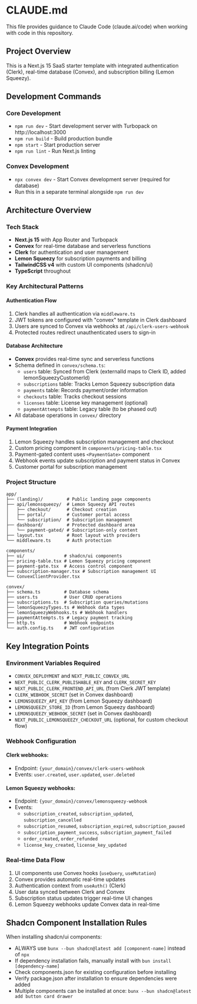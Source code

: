 # CLAUDE.md

This file provides guidance to Claude Code (claude.ai/code) when working with code in this repository.

## Project Overview
This is a Next.js 15 SaaS starter template with integrated authentication (Clerk), real-time database (Convex), and subscription billing (Lemon Squeezy).

## Development Commands

### Core Development
- `npm run dev` - Start development server with Turbopack on http://localhost:3000
- `npm run build` - Build production bundle
- `npm start` - Start production server
- `npm run lint` - Run Next.js linting

### Convex Development
- `npx convex dev` - Start Convex development server (required for database)
- Run this in a separate terminal alongside `npm run dev`

## Architecture Overview

### Tech Stack
- **Next.js 15** with App Router and Turbopack
- **Convex** for real-time database and serverless functions
- **Clerk** for authentication and user management
- **Lemon Squeezy** for subscription payments and billing
- **TailwindCSS v4** with custom UI components (shadcn/ui)
- **TypeScript** throughout

### Key Architectural Patterns

#### Authentication Flow
1. Clerk handles all authentication via `middleware.ts`
2. JWT tokens are configured with "convex" template in Clerk dashboard
3. Users are synced to Convex via webhooks at `/api/clerk-users-webhook`
4. Protected routes redirect unauthenticated users to sign-in

#### Database Architecture
- **Convex** provides real-time sync and serverless functions
- Schema defined in `convex/schema.ts`:
  - `users` table: Synced from Clerk (externalId maps to Clerk ID, added lemonSqueezyCustomerId)
  - `subscriptions` table: Tracks Lemon Squeezy subscription data
  - `payments` table: Records payment/order information
  - `checkouts` table: Tracks checkout sessions
  - `licenses` table: License key management (optional)
  - `paymentAttempts` table: Legacy table (to be phased out)
- All database operations in `convex/` directory

#### Payment Integration
1. Lemon Squeezy handles subscription management and checkout
2. Custom pricing component in `components/pricing-table.tsx`
3. Payment-gated content uses `<PaymentGate>` component
4. Webhook events update subscription and payment status in Convex
5. Customer portal for subscription management

### Project Structure
```
app/
├── (landing)/         # Public landing page components
├── api/lemonsqueezy/  # Lemon Squeezy API routes
│   ├── checkout/      # Checkout creation
│   ├── portal/        # Customer portal access
│   └── subscription/  # Subscription management
├── dashboard/         # Protected dashboard area
│   └── payment-gated/ # Subscription-only content
├── layout.tsx         # Root layout with providers
└── middleware.ts      # Auth protection

components/
├── ui/               # shadcn/ui components
├── pricing-table.tsx # Lemon Squeezy pricing component
├── payment-gate.tsx  # Access control component
├── subscription-manager.tsx # Subscription management UI
└── ConvexClientProvider.tsx

convex/
├── schema.ts         # Database schema
├── users.ts          # User CRUD operations
├── subscriptions.ts  # Subscription queries/mutations
├── lemonSqueezyTypes.ts # Webhook data types
├── lemonSqueezyWebhooks.ts # Webhook handlers
├── paymentAttempts.ts # Legacy payment tracking
├── http.ts           # Webhook endpoints
└── auth.config.ts    # JWT configuration
```

## Key Integration Points

### Environment Variables Required
- `CONVEX_DEPLOYMENT` and `NEXT_PUBLIC_CONVEX_URL`
- `NEXT_PUBLIC_CLERK_PUBLISHABLE_KEY` and `CLERK_SECRET_KEY`
- `NEXT_PUBLIC_CLERK_FRONTEND_API_URL` (from Clerk JWT template)
- `CLERK_WEBHOOK_SECRET` (set in Convex dashboard)
- `LEMONSQUEEZY_API_KEY` (from Lemon Squeezy dashboard)
- `LEMONSQUEEZY_STORE_ID` (from Lemon Squeezy dashboard)
- `LEMONSQUEEZY_WEBHOOK_SECRET` (set in Convex dashboard)
- `NEXT_PUBLIC_LEMONSQUEEZY_CHECKOUT_URL` (optional, for custom checkout flow)

### Webhook Configuration
#### Clerk webhooks:
- Endpoint: `{your_domain}/convex/clerk-users-webhook`
- Events: `user.created`, `user.updated`, `user.deleted`

#### Lemon Squeezy webhooks:
- Endpoint: `{your_domain}/convex/lemonsqueezy-webhook`
- Events: 
  - `subscription_created`, `subscription_updated`, `subscription_cancelled`
  - `subscription_resumed`, `subscription_expired`, `subscription_paused`
  - `subscription_payment_success`, `subscription_payment_failed`
  - `order_created`, `order_refunded`
  - `license_key_created`, `license_key_updated`

### Real-time Data Flow
1. UI components use Convex hooks (`useQuery`, `useMutation`)
2. Convex provides automatic real-time updates
3. Authentication context from `useAuth()` (Clerk)
4. User data synced between Clerk and Convex
5. Subscription status updates trigger real-time UI changes
6. Lemon Squeezy webhooks update Convex data in real-time

## Shadcn Component Installation Rules
When installing shadcn/ui components:
- ALWAYS use `bunx --bun shadcn@latest add [component-name]` instead of `npx`
- If dependency installation fails, manually install with `bun install [dependency-name]`
- Check components.json for existing configuration before installing
- Verify package.json after installation to ensure dependencies were added
- Multiple components can be installed at once: `bunx --bun shadcn@latest add button card drawer`
